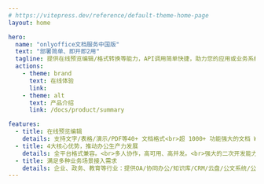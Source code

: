 ```yaml
---
# https://vitepress.dev/reference/default-theme-home-page
layout: home

hero:
  name: "onlyoffice文档服务中国版"
  text: "部署简单、即开即2用"
  tagline: 提供在线预览编辑/格式转换等能力，API调用简单快捷，助力您的应用或业务系统更强大
  actions:
    - theme: brand
      text: 在线体验
      link: 
    - theme: alt
      text: 产品介绍
      link: /docs/product/summary

features:
  - title: 在线预览编辑
    details: 支持文字/表格/演示/PDF等40+ 文档格式<br>超 1000+ 功能强大的文档 Web SDK<br>超 30+ 文档常规配置项
  - title: 4大核心优势，推动办公生产力发展
    details: 全平台格式兼容。<br>多人协作，高可用、高并发。<br>强大的二次开发能力。<br>全平台快速接入。
  - title: 满足多种业务场景接入需求
    details: 企业、政务、教育等行业：提供OA/协同办公/知识库/CRM/云盘/公文系统/公证平台/电子档案/稿件审核/智慧课堂/教研备课/作业/校务/证书考试等场景支持
---
```

